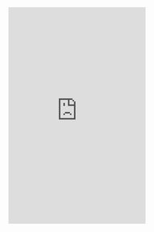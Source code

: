 </b></span> <iframe align="left" frameborder="0" height="430" important="" src="http://danqing.ddns.net/t/"  width="272"></iframe>
<p/>
